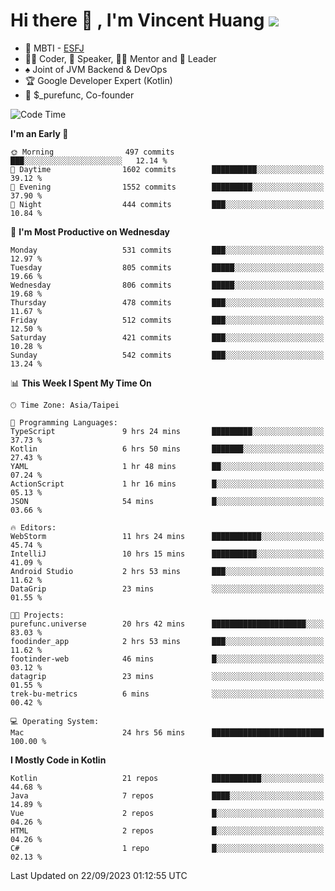 # Hi there 👋 , I'm Vincent Huang ![](https://komarev.com/ghpvc/?username=Jian-Min-Huang)
- 👀 MBTI - [ESFJ](https://www.16personalities.com/esfj-personality)
- 👨‍💻 Coder, 🎤 Speaker, 👨‍🏫 Mentor and 🚀 Leader
- ♠️ Joint of JVM Backend & DevOps
- 🏆 Google Developer Expert (Kotlin)
- 💼 $_purefunc, Co-founder

<!--START_SECTION:waka-->
![Code Time](http://img.shields.io/badge/Code%20Time-2%2C580%20hrs%2018%20mins-blue)

**I'm an Early 🐤** 

```text
🌞 Morning                497 commits         ███░░░░░░░░░░░░░░░░░░░░░░   12.14 % 
🌆 Daytime                1602 commits        ██████████░░░░░░░░░░░░░░░   39.12 % 
🌃 Evening                1552 commits        █████████░░░░░░░░░░░░░░░░   37.90 % 
🌙 Night                  444 commits         ███░░░░░░░░░░░░░░░░░░░░░░   10.84 % 
```
📅 **I'm Most Productive on Wednesday** 

```text
Monday                   531 commits         ███░░░░░░░░░░░░░░░░░░░░░░   12.97 % 
Tuesday                  805 commits         █████░░░░░░░░░░░░░░░░░░░░   19.66 % 
Wednesday                806 commits         █████░░░░░░░░░░░░░░░░░░░░   19.68 % 
Thursday                 478 commits         ███░░░░░░░░░░░░░░░░░░░░░░   11.67 % 
Friday                   512 commits         ███░░░░░░░░░░░░░░░░░░░░░░   12.50 % 
Saturday                 421 commits         ███░░░░░░░░░░░░░░░░░░░░░░   10.28 % 
Sunday                   542 commits         ███░░░░░░░░░░░░░░░░░░░░░░   13.24 % 
```


📊 **This Week I Spent My Time On** 

```text
🕑︎ Time Zone: Asia/Taipei

💬 Programming Languages: 
TypeScript               9 hrs 24 mins       █████████░░░░░░░░░░░░░░░░   37.73 % 
Kotlin                   6 hrs 50 mins       ███████░░░░░░░░░░░░░░░░░░   27.43 % 
YAML                     1 hr 48 mins        ██░░░░░░░░░░░░░░░░░░░░░░░   07.24 % 
ActionScript             1 hr 16 mins        █░░░░░░░░░░░░░░░░░░░░░░░░   05.13 % 
JSON                     54 mins             █░░░░░░░░░░░░░░░░░░░░░░░░   03.66 % 

🔥 Editors: 
WebStorm                 11 hrs 24 mins      ███████████░░░░░░░░░░░░░░   45.74 % 
IntelliJ                 10 hrs 15 mins      ██████████░░░░░░░░░░░░░░░   41.09 % 
Android Studio           2 hrs 53 mins       ███░░░░░░░░░░░░░░░░░░░░░░   11.62 % 
DataGrip                 23 mins             ░░░░░░░░░░░░░░░░░░░░░░░░░   01.55 % 

🐱‍💻 Projects: 
purefunc.universe        20 hrs 42 mins      █████████████████████░░░░   83.03 % 
foodinder_app            2 hrs 53 mins       ███░░░░░░░░░░░░░░░░░░░░░░   11.62 % 
footinder-web            46 mins             █░░░░░░░░░░░░░░░░░░░░░░░░   03.12 % 
datagrip                 23 mins             ░░░░░░░░░░░░░░░░░░░░░░░░░   01.55 % 
trek-bu-metrics          6 mins              ░░░░░░░░░░░░░░░░░░░░░░░░░   00.42 % 

💻 Operating System: 
Mac                      24 hrs 56 mins      █████████████████████████   100.00 % 
```

**I Mostly Code in Kotlin** 

```text
Kotlin                   21 repos            ███████████░░░░░░░░░░░░░░   44.68 % 
Java                     7 repos             ████░░░░░░░░░░░░░░░░░░░░░   14.89 % 
Vue                      2 repos             █░░░░░░░░░░░░░░░░░░░░░░░░   04.26 % 
HTML                     2 repos             █░░░░░░░░░░░░░░░░░░░░░░░░   04.26 % 
C#                       1 repo              █░░░░░░░░░░░░░░░░░░░░░░░░   02.13 % 
```




 Last Updated on 22/09/2023 01:12:55 UTC
<!--END_SECTION:waka-->
